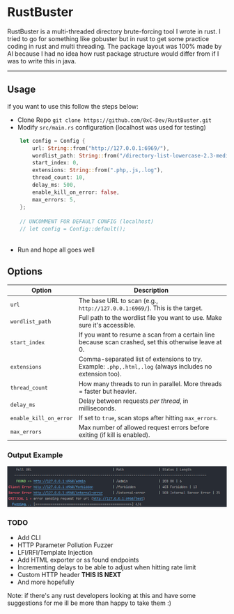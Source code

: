 # RustBuster

RustBuster is a multi-threaded directory brute-forcing tool I wrote in rust. I tried to go for something like gobuster but in rust to get some practice coding in rust and multi threading. The package layout was 100% made by AI because I had no idea how rust package structure would differ from if I was to write this in java.

---

## Usage
if you want to use this follow the steps below:
- Clone Repo `git clone https://github.com/0xC-Dev/RustBuster.git`
- Modify `src/main.rs` configuration (localhost was used for testing)
```rust
    let config = Config {
        url: String::from("http://127.0.0.1:6969/"),
        wordlist_path: String::from("/directory-list-lowercase-2.3-medium.txt"),
        start_index: 0,
        extensions: String::from(".php,.js,.log"),
        thread_count: 10,
        delay_ms: 500,
        enable_kill_on_error: false,
        max_errors: 5,
    };

    // UNCOMMENT FOR DEFAULT CONFIG (localhost)
    // let config = Config::default();
    
```
- Run and hope all goes well

## Options

| Option                 | Description                                                                                               |
|------------------------|-----------------------------------------------------------------------------------------------------------|
| `url`                  | The base URL to scan (e.g., `http://127.0.0.1:6969/`). This is the target.                                |
| `wordlist_path`        | Full path to the wordlist file you want to use. Make sure it's accessible.                                |
| `start_index`          | If you want to resume a scan from a certain line because scan crashed, set this otherwise leave at 0.     |
| `extensions`           | Comma-separated list of extensions to try. Example: `.php,.html,.log` (always includes no extension too). |
| `thread_count`         | How many threads to run in parallel. More threads = faster but heavier.                                   |
| `delay_ms`             | Delay between requests *per thread*, in milliseconds.                                                     |
| `enable_kill_on_error` | If set to `true`, scan stops after hitting `max_errors`.                                                  |
| `max_errors`           | Max number of allowed request errors before exiting (if kill is enabled).                                 |

### Output Example
![output.png](img/output.png)

### TODO
- Add CLI
- HTTP Parameter Pollution Fuzzer
- LFI/RFI/Template Injection
- Add HTML exporter or ss found endpoints
- Incrementing delays to be able to adjust when hitting rate limit
- Custom HTTP header **THIS IS NEXT**
- And more hopefully

Note: if there's any rust developers looking at this and have some suggestions for me ill be more than happy to take them :)